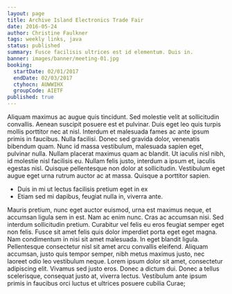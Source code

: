 ```yaml
---
layout: page
title: Archive Island Electronics Trade Fair
date: 2016-05-24
author: Christine Faulkner
tags: weekly links, java
status: published
summary: Fusce facilisis ultrices est id elementum. Duis in.
banner: images/banner/meeting-01.jpg
booking:
  startDate: 02/01/2017
  endDate: 02/03/2017
  ctyhocn: AUWWIHX
  groupCode: AIETF
published: true
---
```

Aliquam maximus ac augue quis tincidunt. Sed molestie velit at sollicitudin convallis. Aenean suscipit posuere est et pulvinar. Duis eget leo quis turpis mollis porttitor nec at nisl. Interdum et malesuada fames ac ante ipsum primis in faucibus. Nulla facilisi. Donec sed gravida dolor, venenatis bibendum quam. Nunc id massa vestibulum, malesuada sapien eget, pulvinar nulla. Nullam placerat maximus quam ac blandit. Ut iaculis nisl nibh, id molestie nisl facilisis eu. Nullam felis justo, interdum a ipsum et, iaculis egestas nisl. Quisque pellentesque non dolor at sollicitudin. Vestibulum eget augue eget urna rutrum auctor ac at massa. Quisque a porttitor sapien.

* Duis in mi ut lectus facilisis pretium eget in ex
* Etiam sed mi dapibus, feugiat nulla in, viverra ante.

Mauris pretium, nunc eget auctor euismod, urna est maximus neque, et accumsan ligula sem in est. Nam ac enim nunc. Cras ac accumsan nisi. Sed interdum sollicitudin pretium. Curabitur vel felis eu eros feugiat semper eget non felis. Fusce sit amet felis quis dolor imperdiet porta eget eget magna. Nam condimentum in nisi sit amet malesuada. In eget blandit ligula. Pellentesque consectetur nisl sit amet arcu convallis eleifend. Aliquam accumsan, justo quis tempor semper, nibh metus maximus justo, nec laoreet odio leo vestibulum neque. Lorem ipsum dolor sit amet, consectetur adipiscing elit. Vivamus sed justo eros. Donec a dictum dui. Donec a tellus scelerisque, consequat justo at, viverra lectus. Vestibulum ante ipsum primis in faucibus orci luctus et ultrices posuere cubilia Curae;
